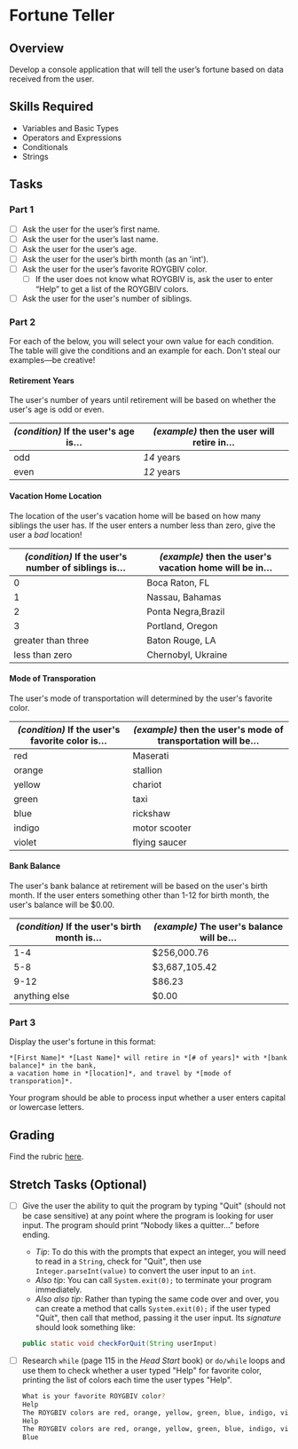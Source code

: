 # Fortune Teller

## Overview
Develop a console application that will tell the user’s fortune based on data received from the user.

## Skills Required
-  Variables and Basic Types
-  Operators and Expressions
-  Conditionals
-  Strings

## Tasks

### Part 1
- [ ] Ask the user for the user’s first name.
- [ ] Ask the user for the user’s last name.
- [ ] Ask the user for the user’s age.
- [ ] Ask the user for the user’s birth month (as an 'int').
- [ ] Ask the user for the user’s favorite ROYGBIV color.
  - [ ] If the user does not know what ROYGBIV is, ask the user to enter “Help” to get a list of the ROYGBIV colors.
- [ ] Ask the user for the user's number of siblings.

### Part 2

For each of the below, you will select your own value for each condition. The table will give the conditions and an example for each. Don't steal our examples—be creative!

#### Retirement Years

The user's number of years until retirement will be based on whether the user's age is odd or even.

|*(condition)* If the user's age is…	|*(example)* then the user will retire in…
|-----------------------|-----------------------------------------
|odd					|*14* years
|even					|*12* years

#### Vacation Home Location

The location of the user's vacation home will be based on how many siblings the user has. If the user enters a number less than zero, give the user a *bad* location!

|*(condition)* If the user's number of siblings is…	|*(example)* then the user's vacation home will be in…
|---------------------------------------------------|-----------------------------------------------------
|0													|Boca Raton, FL
|1													|Nassau, Bahamas
|2													|Ponta Negra,Brazil
|3													|Portland, Oregon
|greater than three									|Baton Rouge, LA
|less than zero										|Chernobyl, Ukraine

#### Mode of Transporation

The user's mode of transportation will determined by the user's favorite color.

|*(condition)* If the user's favorite color is…	|*(example)* then the user's mode of transportation will be…
|-------|--------------
|red 	|Maserati
|orange	|stallion
|yellow	|chariot
|green	|taxi
|blue	|rickshaw
|indigo	|motor scooter
|violet	|flying saucer

#### Bank Balance

The user's bank balance at retirement will be based on the user's birth month. If the user enters something other than 1-12 for birth month, the user's balance will be $0.00.

|*(condition)* If the user's birth month is…|*(example)* The user's balance will be…
|---------------|--------------
|1-4			|$256,000.76
|5-8			|$3,687,105.42
|9-12			|$86.23
|anything else	|$0.00

### Part 3

Display the user's fortune in this format:

	*[First Name]* *[Last Name]* will retire in *[# of years]* with *[bank balance]* in the bank,
	a vacation home in *[location]*, and travel by *[mode of transporation]*.

Your program should be able to process input whether a user enters capital or lowercase letters.

## Grading

Find the rubric [here](./rubric.md).

## Stretch Tasks (Optional)

- [ ] Give the user the ability to quit the program by typing "Quit" (should not be case sensitive) at any point where the program is looking for user input. The program should print “Nobody likes a quitter...” before ending.

	- *Tip*: To do this with the prompts that expect an integer, you will need to read in a `String`, check for "Quit", then use `Integer.parseInt(value)` to convert the user input to an `int`.
	- *Also tip*: You can call `System.exit(0);` to terminate your program immediately.
	- *Also also tip*: Rather than typing the same code over and over, you can create a method that calls `System.exit(0);` if the user typed "Quit", then call that method, passing it the user input. Its *signature* should look something like:

	```java
	public static void checkForQuit(String userInput)
	```

- [ ] Research `while` (page 115 in the *Head Start* book) or `do/while` loops and use them to check whether a user typed "Help" for favorite color, printing the list of colors each time the user types "Help".

	```bash
	What is your favorite ROYGBIV color?
	Help
	The ROYGBIV colors are red, orange, yellow, green, blue, indigo, violet.
	Help
	The ROYGBIV colors are red, orange, yellow, green, blue, indigo, violet.
	Blue
	```
